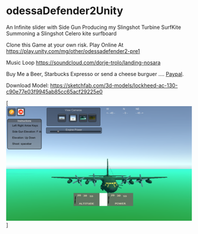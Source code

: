 # odessaDefender2Unity

An Infinite slider with Side Gun
Producing my Slingshot Turbine SurfKite
Summoning a Slingshot Celero kite surfboard

Clone this Game at your own risk.
Play Online At
https://play.unity.com/mg/other/odessadefender2-pre1

Music Loop
https://soundcloud.com/dorje-trolo/landing-nosara

Buy Me a Beer, Starbucks Expresso or send a cheese burguer .... [Paypal](https://www.paypal.me/gospelOfLuke/25).


Download Model: https://sketchfab.com/3d-models/lockheed-ac-130-c90e77e03f9945ab85cc65acf29225e0

[![Falklands are British... ](https://raw.githubusercontent.com/rgarro/odessaDefender2Unity/main/ac130.png)]

